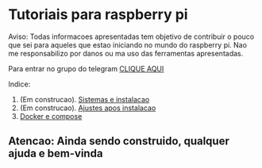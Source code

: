 # Tutoriais para raspberry pi
Aviso: Todas informacoes apresentadas tem objetivo de contribuir o pouco que sei para aqueles que estao iniciando no mundo do raspberry pi. Nao me responsabilizo por danos ou ma uso das ferramentas apresentadas.

Para entrar no grupo do telegram [CLIQUE AQUI](https://t.me/joinchat/BRHRihsOVdf3hO_NjDbxDg)


Indice:
1. (Em construcao). [Sistemas e instalacao](https://fpatrick.github.io/tutoriaisrpi/sistemas)
2. (Em construcao). [Ajustes apos instalacao](https://fpatrick.github.io/tutoriaisrpi/sistemabase)
3. [Docker e compose](https://fpatrick.github.io/tutoriaisrpi/dockercompose)

## Atencao: Ainda sendo construido, qualquer ajuda e bem-vinda


